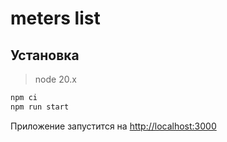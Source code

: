 # meters list

## Установка

> node 20.x

```bash
npm ci
npm run start
```

Приложение запустится на [http://localhost:3000](http://localhost:3000)
